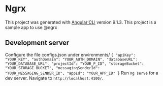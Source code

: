 # Ngrx

This project was generated with [Angular CLI](https://github.com/angular/angular-cli) version 9.1.3.
This project is a sample app to use @ngrx

## Development server
Configure the file configs.json under environments/
`{
    "apiKey": "YOUR_KEY",
    "authDomain": "YOUR_AUTH_DOMAIN",
    "databaseURL": "YOUR_DATABASE_URL",
    "projectId": "YOUR_P_ID",
    "storageBucket": "YOUR_STORAGE_BUCKET",
    "messagingSenderId": "YOUR_MESSAGING_SENDER_ID",
    "appId": "YOUR_APP_ID"
}`
Run `ng serve` for a dev server. Navigate to `http://localhost:4100/`.
